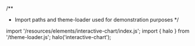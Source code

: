 <!--
type: template
name: interactive-chart
-->
/**
 * Import paths and theme-loader used for demonstration purposes
 */

import '/resources/elements/interactive-chart/index.js';
import { halo } from '/theme-loader.js';
halo('interactive-chart');
